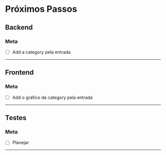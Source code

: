 # Próximos Passos

## Backend
### Meta
- [ ] Add a category pela entrada

---

## Frontend
### Meta
- [ ] Add o gráfico da category pela entrada

---

## Testes
### Meta
* [ ] Planejar

---